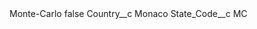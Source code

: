 <?xml version="1.0" encoding="UTF-8"?>
<CustomMetadata xmlns="http://soap.sforce.com/2006/04/metadata" xmlns:xsi="http://www.w3.org/2001/XMLSchema-instance" xmlns:xsd="http://www.w3.org/2001/XMLSchema">
    <label>Monte-Carlo</label>
    <protected>false</protected>
    <values>
        <field>Country__c</field>
        <value xsi:type="xsd:string">Monaco</value>
    </values>
    <values>
        <field>State_Code__c</field>
        <value xsi:type="xsd:string">MC</value>
    </values>
</CustomMetadata>
